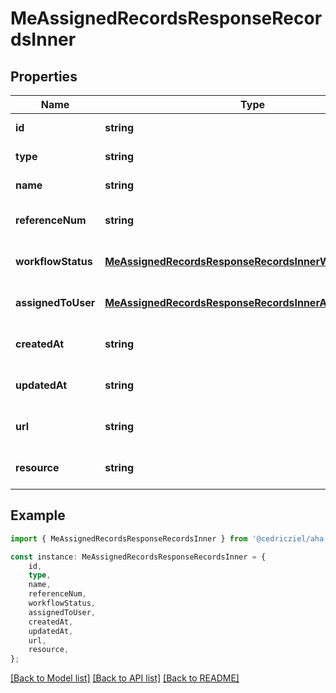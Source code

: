 # MeAssignedRecordsResponseRecordsInner


## Properties

Name | Type | Description | Notes
------------ | ------------- | ------------- | -------------
**id** | **string** | Record ID | [default to undefined]
**type** | **string** | Type of record | [default to undefined]
**name** | **string** | Name of the record | [default to undefined]
**referenceNum** | **string** | Reference number for the record | [optional] [default to undefined]
**workflowStatus** | [**MeAssignedRecordsResponseRecordsInnerWorkflowStatus**](MeAssignedRecordsResponseRecordsInnerWorkflowStatus.md) |  | [optional] [default to undefined]
**assignedToUser** | [**MeAssignedRecordsResponseRecordsInnerAssignedToUser**](MeAssignedRecordsResponseRecordsInnerAssignedToUser.md) |  | [optional] [default to undefined]
**createdAt** | **string** | When the record was created | [default to undefined]
**updatedAt** | **string** | When the record was last updated | [default to undefined]
**url** | **string** | URL to the record\&#39;s page | [optional] [default to undefined]
**resource** | **string** | URL to the record\&#39;s API resource | [optional] [default to undefined]

## Example

```typescript
import { MeAssignedRecordsResponseRecordsInner } from '@cedricziel/aha-js';

const instance: MeAssignedRecordsResponseRecordsInner = {
    id,
    type,
    name,
    referenceNum,
    workflowStatus,
    assignedToUser,
    createdAt,
    updatedAt,
    url,
    resource,
};
```

[[Back to Model list]](../README.md#documentation-for-models) [[Back to API list]](../README.md#documentation-for-api-endpoints) [[Back to README]](../README.md)
